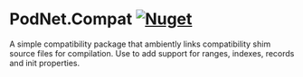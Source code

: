 # PodNet.Compat [![Nuget](https://img.shields.io/nuget/v/PodNet.Compat)](https://www.nuget.org/packages/PodNet.Compat/)
A simple compatibility package that ambiently links compatibility shim source files for compilation. Use to add support for ranges, indexes, records and init properties.
